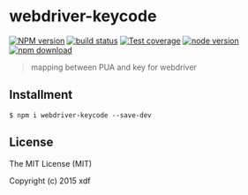# webdriver-keycode

[![NPM version][npm-image]][npm-url]
[![build status][travis-image]][travis-url]
[![Test coverage][coveralls-image]][coveralls-url]
[![node version][node-image]][node-url]
[![npm download][download-image]][download-url]

[npm-image]: https://img.shields.io/npm/v/webdriver-keycode.svg?style=flat-square
[npm-url]: https://npmjs.org/package/webdriver-keycode
[travis-image]: https://img.shields.io/travis/xudafeng/webdriver-keycode.svg?style=flat-square
[travis-url]: https://travis-ci.org/xudafeng/webdriver-keycode
[coveralls-image]: https://img.shields.io/coveralls/xudafeng/webdriver-keycode.svg?style=flat-square
[coveralls-url]: https://coveralls.io/r/xudafeng/webdriver-keycode?branch=master
[node-image]: https://img.shields.io/badge/node.js-%3E=_0.10-green.svg?style=flat-square
[node-url]: http://nodejs.org/download/
[download-image]: https://img.shields.io/npm/dm/webdriver-keycode.svg?style=flat-square
[download-url]: https://npmjs.org/package/webdriver-keycode

> mapping between PUA and key for webdriver

## Installment

```shell
$ npm i webdriver-keycode --save-dev
```

## License

The MIT License (MIT)

Copyright (c) 2015 xdf
